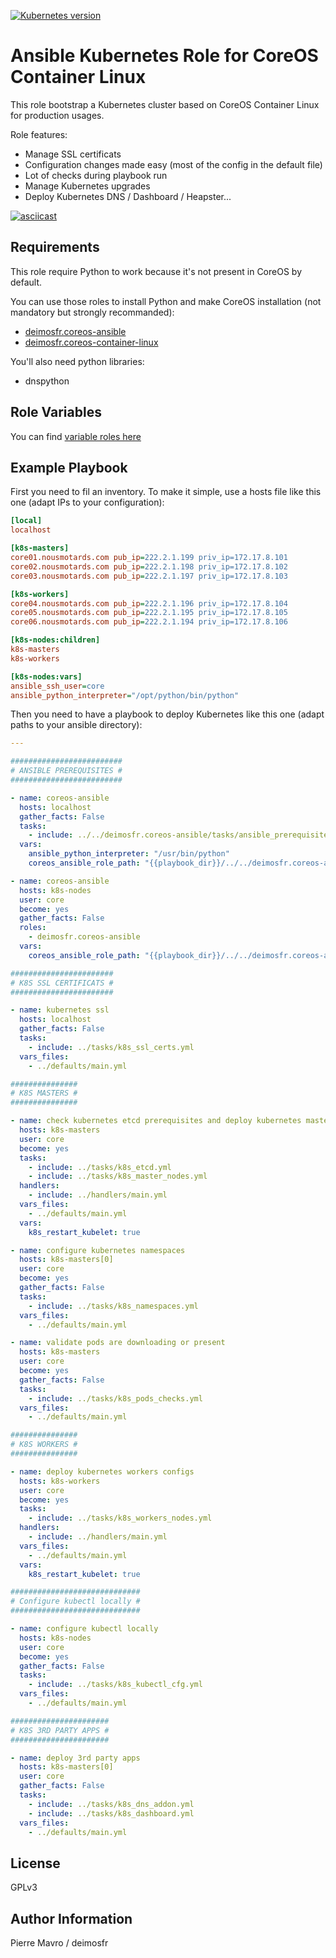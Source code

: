 [![Kubernetes version](https://img.shields.io/badge/kubernetes-1.7.2-brightgreen.svg)](https://github.com/deimosfr/ansible-coreos-kubernetes)

Ansible Kubernetes Role for CoreOS Container Linux
==================================================

This role bootstrap a Kubernetes cluster based on CoreOS Container Linux for production usages.

Role features:
* Manage SSL certificats
* Configuration changes made easy (most of the config in the default file)
* Lot of checks during playbook run
* Manage Kubernetes upgrades
* Deploy Kubernetes DNS / Dashboard / Heapster...

[![asciicast](https://asciinema.org/a/97170.png)](https://asciinema.org/a/97170)

Requirements
------------

This role require Python to work because it's not present in CoreOS by default.

You can use those roles to install Python and make CoreOS installation (not mandatory but strongly recommanded):
* [deimosfr.coreos-ansible](https://github.com/deimosfr/ansible-coreos-ansible)
* [deimosfr.coreos-container-linux](https://github.com/deimosfr/ansible-coreos-container-linux)

You'll also need python libraries:
* dnspython

Role Variables
--------------

You can find [variable roles here](defaults/main.yml)

Example Playbook
----------------

First you need to fil an inventory. To make it simple, use a hosts file like this one (adapt IPs to your configuration):
```ini
[local]
localhost

[k8s-masters]
core01.nousmotards.com pub_ip=222.2.1.199 priv_ip=172.17.8.101
core02.nousmotards.com pub_ip=222.2.1.198 priv_ip=172.17.8.102
core03.nousmotards.com pub_ip=222.2.1.197 priv_ip=172.17.8.103

[k8s-workers]
core04.nousmotards.com pub_ip=222.2.1.196 priv_ip=172.17.8.104
core05.nousmotards.com pub_ip=222.2.1.195 priv_ip=172.17.8.105
core06.nousmotards.com pub_ip=222.2.1.194 priv_ip=172.17.8.106

[k8s-nodes:children]
k8s-masters
k8s-workers

[k8s-nodes:vars]
ansible_ssh_user=core
ansible_python_interpreter="/opt/python/bin/python"
```

Then you need to have a playbook to deploy Kubernetes like this one (adapt paths to your ansible directory):

```yaml
---

#########################
# ANSIBLE PREREQUISITES #
#########################

- name: coreos-ansible
  hosts: localhost
  gather_facts: False
  tasks:
    - include: ../../deimosfr.coreos-ansible/tasks/ansible_prerequisites.yml
  vars:
    ansible_python_interpreter: "/usr/bin/python"
    coreos_ansible_role_path: "{{playbook_dir}}/../../deimosfr.coreos-ansible"

- name: coreos-ansible
  hosts: k8s-nodes
  user: core
  become: yes
  gather_facts: False
  roles:
    - deimosfr.coreos-ansible
  vars:
    coreos_ansible_role_path: "{{playbook_dir}}/../../deimosfr.coreos-ansible"

#######################
# K8S SSL CERTIFICATS #
#######################

- name: kubernetes ssl
  hosts: localhost
  gather_facts: False
  tasks:
    - include: ../tasks/k8s_ssl_certs.yml
  vars_files:
    - ../defaults/main.yml

###############
# K8S MASTERS #
###############

- name: check kubernetes etcd prerequisites and deploy kubernetes masters configs
  hosts: k8s-masters
  user: core
  become: yes
  tasks:
    - include: ../tasks/k8s_etcd.yml
    - include: ../tasks/k8s_master_nodes.yml
  handlers:
    - include: ../handlers/main.yml
  vars_files:
    - ../defaults/main.yml
  vars:
    k8s_restart_kubelet: true

- name: configure kubernetes namespaces
  hosts: k8s-masters[0]
  user: core
  become: yes
  gather_facts: False
  tasks:
    - include: ../tasks/k8s_namespaces.yml
  vars_files:
    - ../defaults/main.yml

- name: validate pods are downloading or present
  hosts: k8s-masters
  user: core
  become: yes
  gather_facts: False
  tasks:
    - include: ../tasks/k8s_pods_checks.yml
  vars_files:
    - ../defaults/main.yml

###############
# K8S WORKERS #
###############

- name: deploy kubernetes workers configs
  hosts: k8s-workers
  user: core
  become: yes
  tasks:
    - include: ../tasks/k8s_workers_nodes.yml
  handlers:
    - include: ../handlers/main.yml
  vars_files:
    - ../defaults/main.yml
  vars:
    k8s_restart_kubelet: true

#############################
# Configure kubectl locally #
#############################

- name: configure kubectl locally
  hosts: k8s-nodes
  user: core
  become: yes
  gather_facts: False
  tasks:
    - include: ../tasks/k8s_kubectl_cfg.yml
  vars_files:
    - ../defaults/main.yml

######################
# K8S 3RD PARTY APPS #
######################

- name: deploy 3rd party apps
  hosts: k8s-masters[0]
  user: core
  gather_facts: False
  tasks:
    - include: ../tasks/k8s_dns_addon.yml
    - include: ../tasks/k8s_dashboard.yml
  vars_files:
    - ../defaults/main.yml

```

License
-------

GPLv3

Author Information
------------------

Pierre Mavro / deimosfr
